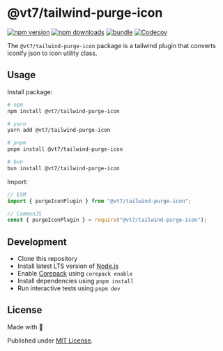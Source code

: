# @vt7/tailwind-purge-icon

[![npm version][npm-version-src]][npm-version-href]
[![npm downloads][npm-downloads-src]][npm-downloads-href]
[![bundle][bundle-src]][bundle-href]
[![Codecov][codecov-src]][codecov-href]

The `@vt7/tailwind-purge-icon` package is a tailwind plugin that converts iconify json to icon utility class.

## Usage

Install package:

```sh
# npm
npm install @vt7/tailwind-purge-icon

# yarn
yarn add @vt7/tailwind-purge-icon

# pnpm
pnpm install @vt7/tailwind-purge-icon

# bun
bun install @vt7/tailwind-purge-icon
```

Import:

```js
// ESM
import { purgeIconPlugin } from "@vt7/tailwind-purge-icon";

// CommonJS
const { purgeIconPlugin } = require("@vt7/tailwind-purge-icon");
```

## Development

- Clone this repository
- Install latest LTS version of [Node.js](https://nodejs.org/en/)
- Enable [Corepack](https://github.com/nodejs/corepack) using `corepack enable`
- Install dependencies using `pnpm install`
- Run interactive tests using `pnpm dev`

## License

Made with 💛

Published under [MIT License](./LICENSE).

<!-- Badges -->

[npm-version-src]: https://img.shields.io/npm/v/@vt7/tailwind-purge-icon?style=flat&colorA=18181B&colorB=F0DB4F
[npm-version-href]: https://npmjs.com/package/@vt7/tailwind-purge-icon
[npm-downloads-src]: https://img.shields.io/npm/dm/@vt7/tailwind-purge-icon?style=flat&colorA=18181B&colorB=F0DB4F
[npm-downloads-href]: https://npmjs.com/package/@vt7/tailwind-purge-icon
[codecov-src]: https://img.shields.io/codecov/c/gh/unjs/@vt7/tailwind-purge-icon/main?style=flat&colorA=18181B&colorB=F0DB4F
[codecov-href]: https://codecov.io/gh/unjs/@vt7/tailwind-purge-icon
[bundle-src]: https://img.shields.io/bundlephobia/minzip/@vt7/tailwind-purge-icon?style=flat&colorA=18181B&colorB=F0DB4F
[bundle-href]: https://bundlephobia.com/result?p=@vt7/tailwind-purge-icon
